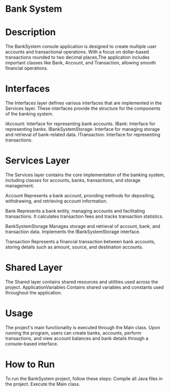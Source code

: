 # Bank System

# Description

The BankSystem console application is designed to create multiple user accounts and transactional operations. 
With a focus on dollar-based transactions rounded to two decimal places,The application includes important classes like Bank, Account, and Transaction, allowing smooth financial operations.

# Interfaces
The Interfaces layer defines various interfaces that are implemented in the Services layer. These interfaces provide the structure for the components of the banking system.

IAccount: Interface for representing bank accounts.
IBank: Interface for representing banks.
IBankSystemStorage: Interface for managing storage and retrieval of bank-related data.
ITransaction: Interface for representing transactions.

# Services Layer
The Services layer contains the core implementation of the banking system, including classes for accounts, banks, transactions, and storage management.

Account
Represents a bank account, providing methods for depositing, withdrawing, and retrieving account information.

Bank
Represents a bank entity, managing accounts and facilitating transactions. It calculates transaction fees and tracks transaction statistics.

BankSystemStorage
Manages storage and retrieval of account, bank, and transaction data. Implements the IBankSystemStorage interface.

Transaction
Represents a financial transaction between bank accounts, storing details such as amount, source, and destination accounts.

# Shared Layer
The Shared layer contains shared resources and utilities used across the project.
ApplicationVariables
Contains shared variables and constants used throughout the application.

# Usage
The project's main functionality is executed through the Main class. Upon running the program, users can create banks, accounts, perform transactions, and view account balances and bank details through a console-based interface.

# How to Run
To run the BankSystem project, follow these steps:
Compile all Java files in the project.
Execute the Main class.
